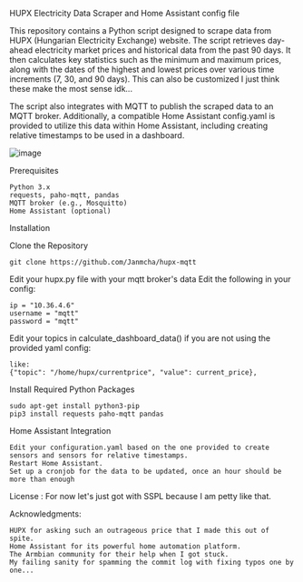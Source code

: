 HUPX Electricity Data Scraper and Home Assistant config file

This repository contains a Python script designed to scrape data from HUPX (Hungarian Electricity Exchange) website. The script retrieves day-ahead electricity market prices and historical data from the past 90 days. It then calculates key statistics such as the minimum and maximum prices, along with the dates of the highest and lowest prices over various time increments (7, 30, and 90 days). This can also be customized I just think these make the most sense idk...

The script also integrates with MQTT to publish the scraped data to an MQTT broker. Additionally, a compatible Home Assistant config.yaml is provided to utilize this data within Home Assistant, including creating relative timestamps to be used in  a dashboard.

![image](https://github.com/user-attachments/assets/6455e6a4-63ac-4dfe-9691-f3c0d6291cb9)


Prerequisites

    Python 3.x
    requests, paho-mqtt, pandas
    MQTT broker (e.g., Mosquitto)
    Home Assistant (optional)

Installation

Clone the Repository

    git clone https://github.com/Janmcha/hupx-mqtt

Edit your hupx.py file with your mqtt broker's data
Edit the following in your config:

    ip = "10.36.4.6"
    username = "mqtt"
    password = "mqtt"

Edit your topics in calculate_dashboard_data() if you are not using the provided yaml config:

    like:
    {"topic": "/home/hupx/currentprice", "value": current_price},




Install Required Python Packages

    sudo apt-get install python3-pip
    pip3 install requests paho-mqtt pandas

Home Assistant Integration

    Edit your configuration.yaml based on the one provided to create sensors and sensors for relative timestamps.
    Restart Home Assistant.
    Set up a cronjob for the data to be updated, once an hour should be more than enough

License : For now let's just got with SSPL because I am petty like that.

Acknowledgments:

    HUPX for asking such an outrageous price that I made this out of spite.
    Home Assistant for its powerful home automation platform.
    The Armbian community for their help when I got stuck.
    My failing sanity for spamming the commit log with fixing typos one by one... 
